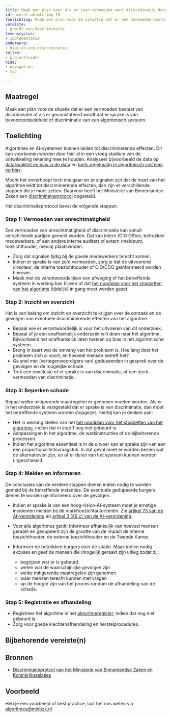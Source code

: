 ```yaml
---
title: Maak een plan voor als er (een vermoeden van) discriminatie door een algoritmisch systeem is geconstateerd
id: urn:nl:ak:mtr:imp-10
toelichting: Maak een plan voor de situatie dat er een vermoeden bestaat van discriminatie of als er geconstateerd wordt dat er sprake is van bevooroordeeldheid of discriminatie van een algoritmisch systeem.
vereiste: 
- grw-02-non-discriminatie
levenscyclus: 
- implementatie
onderwerp: 
- bias-en-non-discriminatie
rollen:
- projectleider
hide:
- navigation
- toc

---
```


<!-- tags -->

## Maatregel
Maak een plan voor de situatie dat er een vermoeden bestaat van discriminatie of als er geconstateerd wordt dat er sprake is van bevooroordeeldheid of discriminatie van een algoritmisch systeem.

## Toelichting
Algoritmes en AI-systemen kunnen leiden tot discriminerende effecten. Dit kan voorkomen worden door hier al in een vroeg stadium van de ontwikkeling rekening mee te houden. 
Analyseer bijvoorbeeld de data op [datakwaliteit en bias in de data](3-dat-01-datakwaliteit.md) en [toets regelmatig je algoritmisch systeem op bias](5-ver-02-biasanalyse.md). 

Mocht het onverhoopt toch mis gaan en er signalen zijn dat de inzet van het algoritme leidt tot discriminerende effecten, dan zijn er verschillende stappen die je moet zetten. 
Daarvoor heeft het Ministerie van Binnenlandse Zaken een [discriminatieprotocol](https://minbzk.github.io/discriminatieprotocol) opgesteld.

Het discriminatieprotocol bevat de volgende stappen:

### Stap 1: Vermoeden van onrechtmatigheid

Een vermoeden van onrechtmatigheid of discriminatie kan vanuit verschillende partijen gemeld worden. 
Dat kan intern (CIO Office, betrokken medewerkers, of een andere interne auditer) of extern (meldpunt, toezichthouder, media) plaatsvinden. 
  
  - Zorg dat signalen tijdig bij de goede medewerkers terecht komen. 
  - Indien er sprake is van zo'n vermoeden, zorg je dat de uitvoerend directeur, de interne toezichthouder of CIO/CDO geïnformeerd worden hierover. 
  - Maak met de verantwoordelijken een afweging of het betreffende systeem in werking kan blijven of dat [het noodplan voor het stopzetten van het algoritme](4-owk-02-stopzetten-gebruik.md) (tijdelijk) in gang moet worden gezet. 

### Stap 2: Inzicht en overzicht

Het is van belang om inzicht en overzicht te krijgen over de oorzaak en de gevolgen van eventuele discriminerende effecten van het algoritme. 

  - Bepaal wie er verantwoordelijk is voor het uitvoeren van dit onderzoek.
  - Bepaal of je een onafhankelijk onderzoek wilt doen naar het algoritme. Bijvoorbeeld het onafhankelijk laten toetsen op bias in het algoritmische systeem.
  - Breng in kaart wat de omvang van het probleem is. Hoe lang doet het probleem zich al voort, en hoeveel mensen betreft het?
  - Ga snel met (vertegenwoordigers van) gedupeerden in gesprek over de gevolgen en de mogelijke schade
  - Trek een conclusie of er sprake is van discriminatie, of een sterk vermoeden van discriminatie. 

### Stap 3: Beperken schade

Bepaal welke mitigerende maatregelen er genomen moeten worden. Als er in het onderzoek is vastgesteld dat er sprake is van discriminatie, dan moet het betreffende systeem worden stopgezet. Hierbij kan je denken aan:

   - Het in werking stellen van het [het noodplan voor het stopzetten van het algoritme](4-owk-02-stopzetten-gebruik.md), indien dat in stap 1 nog niet gebeurd is. 
   - Aanpassingen in het algoritme, de werkinstructies of de bijbehorende processen.
   - Indien het algoritme essentieel is in de uitvoer kan er sprake zijn van een een proportionaliteitsvraagstuk. In dat geval moet er worden bezien wat de alternatieven zijn, en of er delen van het systeem kunnen worden uitgeschakeld.
  
### Stap 4: Melden en informeren

De conclusies van de eerdere stappen dienen indien nodig te worden gemeld bij de betreffende instanties. De eventuele gedupeerde burgers dienen te worden geinformeerd over de gevolgen.

   - Indien er sprake is van een hoog-risico-AI-systeem moet je ernstige incidenten melden bij de markttoezichtautoriteiten. Zie [artikel 73 van de AI-verordening](https://eur-lex.europa.eu/legal-content/NL/TXT/HTML/?uri=OJ:L_202401689#d1e7117-1-1) en [artikel 3 (49.c) van de AI-verordening](https://eur-lex.europa.eu/legal-content/NL/TXT/HTML/?uri=OJ:L_202401689#d1e2093-1-1).
   - Voor alle algoritmes geldt: Informeer afhankelijk van hoeveel mensen geraakt en gedupeerd zijn de grootte van de impact de interne toezichthouder, de externe toezichthouder en de Tweede Kamer. 
   - Informeer de betrokken burgers over de sitatie. Maak indien nodig excuses en geef de mensen die (mogelijk geraakt zijn uitleg zodat zij:
     
       - begrijpen wat er is gebeurd
       - weten wat de waarschijnlijke gevolgen zijn
       - welke mitigerende maatregelen zijn genomen
       - waar mensen terecht kunnen met vragen
       - op de hoogte zijn van het proces rondom de afhandeling van de schade.
        
### Stap 5: Registratie en afhandeling

  - Registreer het algoritme in het [algoritmeregister](https://algoritmes.overheid.nl/nl), indien dat nog niet gebeurd is.
  - Zorg voor goede klachtenafhandeling en herstelprocedures. 

## Bijbehorende vereiste(n)
<!-- Hier volgt een lijst met vereisten op basis van de in de metadata ingevulde vereiste -->

<!-- Let op! onderstaande regel met 'list_vereisten_on_maatregelen_page' niet weghalen! Deze maakt automatisch een lijst van bijbehorende verseisten op basis van de metadata  -->
<!-- list_vereisten_on_maatregelen_page -->

## Bronnen 
<!-- Vul hier de relevante bronnen in voor deze maatregel -->
- [Discriminatieprotcol van het Ministerie van Binnenlandse Zaken en Koninkrijksrelaties](https://minbzk.github.io/discriminatieprotocol/)

## Voorbeeld
<!-- Voeg hier een voorbeeld toe, door er bijvoorbeeld naar te verwijzen -->

Heb je een voorbeeld of best practice, laat het ons weten via [algoritmes@minbzk.nl](mailto:algoritmes@minbzk.nl)

